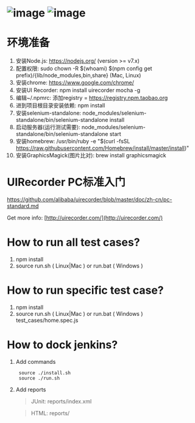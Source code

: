 ![image](https://www.sephora.cn/soa/images/sep_top_Logo.png)
![image](https://camo.githubusercontent.com/742fc8b623bbcfd2aa85322862c4db0061bb53fa/68747470733a2f2f7261772e6769746875622e636f6d2f616c69626162612f75697265636f726465722f6d61737465722f6c6f676f2e706e67) 
================

环境准备
================
1. 安装Node.js: https://nodejs.org/ (version >= v7.x)
2. 配置权限: sudo chown -R $(whoami) $(npm config get prefix)/{lib/node_modules,bin,share} (Mac, Linux)
3. 安装chrome: https://www.google.com/chrome/
4. 安装UI Recorder: npm install uirecorder mocha -g
5. 编辑~/.npmrc: 添加registry = https://registry.npm.taobao.org
6. 进到项目根目录安装依赖: npm install
7. 安装selenium-standalone: node_modules/selenium-standalone/bin/selenium-standalone install
8. 启动服务器(运行测试需要): node_modules/selenium-standalone/bin/selenium-standalone start
9. 安装homebrew: /usr/bin/ruby -e "$(curl -fsSL https://raw.githubusercontent.com/Homebrew/install/master/install)"
10. 安装GraphicsMagick(图片比对): brew install graphicsmagick


UIRecorder PC标准入门
================

https://github.com/alibaba/uirecorder/blob/master/doc/zh-cn/pc-standard.md

Get more info: [http://uirecorder.com/](http://uirecorder.com/)

How to run all test cases?
================

1. npm install
2. source run.sh ( Linux|Mac ) or run.bat ( Windows )

How to run specific test case?
================

1. npm install
2. source run.sh ( Linux|Mac ) or run.bat ( Windows ) test_cases/home.spec.js


How to dock jenkins?
================

1. Add commands

        source ./install.sh
        source ./run.sh

2. Add reports

    > JUnit: reports/index.xml

    > HTML: reports/
